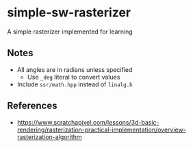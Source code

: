 # simple-sw-rasterizer

A simple rasterizer implemented for learning

## Notes

- All angles are in radians unless specified
	- Use `_deg` literal to convert values
- Include `ssr/math.hpp` instead of `linalg.h`

## References

- https://www.scratchapixel.com/lessons/3d-basic-rendering/rasterization-practical-implementation/overview-rasterization-algorithm